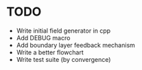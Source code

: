 # TODO


- Write initial field generator in cpp 
- Add DEBUG macro
- Add boundary layer feedback mechanism
- Write a better flowchart
- Write test suite (by convergence)


